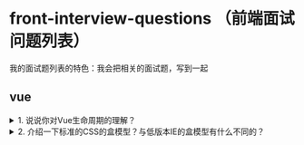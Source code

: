 # front-interview-questions （前端面试问题列表）

我的面试题列表的特色：我会把相关的面试题，写到一起

## vue

<details>

<summary>1.  说说你对Vue生命周期的理解？</summary>

### You can add a header

You can add text within a collapsed section. 

You can add an image or a code block, too.

```ruby
   puts "Hello World"
```
![图片描述](http://example.com/image.png)

</details>
<details>

<summary>2.  介绍一下标准的CSS的盒模型？与低版本IE的盒模型有什么不同的？</summary>

1. 定义： 在 w3c 规范中，盒子模型被定义为一个元素所占用的网页空间。

2. 盒模型由4部分组成：margin(外边距)、border(边框)、padding(内边距)、content(内容)

3. 标准盒模型、IE盒模型的区别: 在于设置 width 和 height 的时候，对应的范围不同。
   标准盒模型： width = content
   IE盒模型：   width = content + padding + border

</details>

